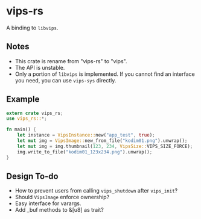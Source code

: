 # vips-rs

A binding to `libvips`.

## Notes

- This crate is rename from "vips-rs" to "vips".
- The API is unstable.
- Only a portion of `libvips` is implemented.
If you cannot find an interface you need, you can use `vips-sys` directly.

## Example

```rs
extern crate vips_rs;
use vips_rs::*;

fn main() {
    let instance = VipsInstance::new("app_test", true);
    let mut img = VipsImage::new_from_file("kodim01.png").unwrap();
    let mut img = img.thumbnail(123, 234, VipsSize::VIPS_SIZE_FORCE);
    img.write_to_file("kodim01_123x234.png").unwrap();
}
```

## Design To-do
- How to prevent users from calling `vips_shutdown` after `vips_init`?
- Should `VipsImage` enforce ownership?
- Easy interface for varargs.
- Add _buf methods to &[u8] as trait?
